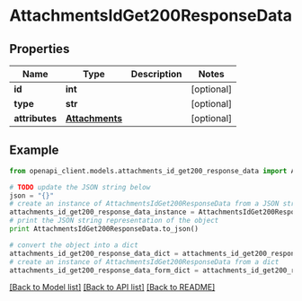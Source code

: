# AttachmentsIdGet200ResponseData


## Properties
Name | Type | Description | Notes
------------ | ------------- | ------------- | -------------
**id** | **int** |  | [optional] 
**type** | **str** |  | [optional] 
**attributes** | [**Attachments**](Attachments.md) |  | [optional] 

## Example

```python
from openapi_client.models.attachments_id_get200_response_data import AttachmentsIdGet200ResponseData

# TODO update the JSON string below
json = "{}"
# create an instance of AttachmentsIdGet200ResponseData from a JSON string
attachments_id_get200_response_data_instance = AttachmentsIdGet200ResponseData.from_json(json)
# print the JSON string representation of the object
print AttachmentsIdGet200ResponseData.to_json()

# convert the object into a dict
attachments_id_get200_response_data_dict = attachments_id_get200_response_data_instance.to_dict()
# create an instance of AttachmentsIdGet200ResponseData from a dict
attachments_id_get200_response_data_form_dict = attachments_id_get200_response_data.from_dict(attachments_id_get200_response_data_dict)
```
[[Back to Model list]](../README.md#documentation-for-models) [[Back to API list]](../README.md#documentation-for-api-endpoints) [[Back to README]](../README.md)


